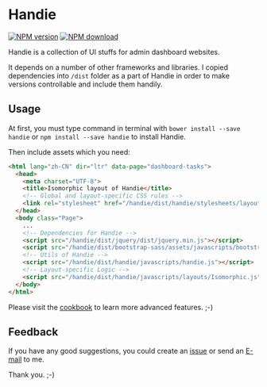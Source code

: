 # Handie

[![NPM version][npm-ver]][npm-url]
[![NPM download][npm-dm]][npm-url]

[npm-ver]: https://img.shields.io/npm/v/handie.svg?style=flat-square
[npm-dm]: https://img.shields.io/npm/dm/handie.svg?style=flat-square
[npm-url]: https://www.npmjs.com/package/handie

Handie is a collection of UI stuffs for admin dashboard websites.

It depends on a number of other frameworks and libraries. I copied dependencies into `/dist` folder as a part of Handie in order to make versions controllable and include them handily.

## Usage

At first, you must type command in terminal with `bower install --save handie` or `npm install --save handie` to install Handie.

Then include assets which you need:

```html
<html lang="zh-CN" dir="ltr" data-page="dashboard-tasks">
  <head>
    <meta charset="UTF-8">
    <title>Isomorphic layout of Handie</title>
    <!-- Global and layout-specific CSS rules -->
    <link rel="stylesheet" href="/handie/dist/handie/stylesheets/layouts/isomorphic-default.css">
  </head>
  <body class="Page">
    ...
    <!-- Dependencies for Handie -->
    <script src="/handie/dist/jquery/dist/jquery.min.js"></script>
    <script src="/handie/dist/bootstrap-sass/assets/javascripts/bootstrap.min.js"></script>
    <!-- Utils of Handie -->
    <script src="/handie/dist/handie/javascripts/handie.js"></script>
    <!-- Layout-specific Logic -->
    <script src="/handie/dist/handie/javascripts/layouts/Isomorphic.js"></script>
  </body>
</html>
```

Please visit the [cookbook](https://ourai.github.io/handie/cookbook/) to learn more advanced features. ;-)

## Feedback

If you have any good suggestions, you could create an [issue](https://github.com/maihaoche/handle/issues) or send an [E-mail](mailto:ourairyu@gmail.com) to me.

Thank you. ;-)

